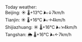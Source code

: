 Today weather:  
Beijing: ☀️   🌡️+13°C 🌬️↓7km/h  
Tianjin: ☀️   🌡️+16°C 🌬️→4km/h  
Shijiazhuang: ☀️   🌡️+16°C 🌬️↘4km/h  
Tangshan: 🌦   🌡️+16°C 🌬️←7km/h  
